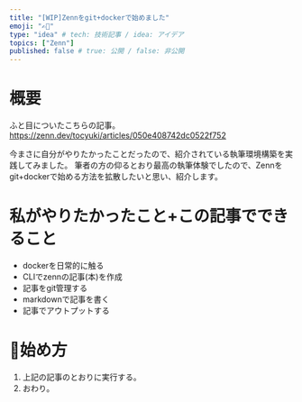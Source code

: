 ```yaml
---
title: "[WIP]Zennをgit+dockerで始めました"
emoji: "✍🏻"
type: "idea" # tech: 技術記事 / idea: アイデア
topics: ["Zenn"]
published: false # true: 公開 / false: 非公開
---
```

# 概要
ふと目についたこちらの記事。
https://zenn.dev/tocyuki/articles/050e408742dc0522f752

今まさに自分がやりたかったことだったので、紹介されている執筆環境構築を実践してみました。
筆者の方の仰るとおり最高の執筆体験でしたので、Zennをgit+dockerで始める方法を拡散したいと思い、紹介します。

# 私がやりたかったこと+この記事でできること
- dockerを日常的に触る
- CLIでzennの記事(本)を作成
- 記事をgit管理する
- markdownで記事を書く
- 記事でアウトプットする

# 始め方
1. 上記の記事のとおりに実行する。
2. おわり。
